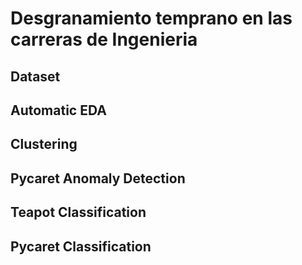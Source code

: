 # Desgranamiento temprano en las carreras de Ingenieria
## Dataset

## Automatic EDA

## Clustering

## Pycaret Anomaly Detection

## Teapot Classification

## Pycaret Classification
